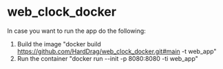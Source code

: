 # web_clock_docker
In case you want to run the app do the following:
1. Build the image "docker build https://github.com/HardDrag/web_clock_docker.git#main -t web_app"
2. Run the container   "docker run --init -p 8080:8080 -ti web_app"

